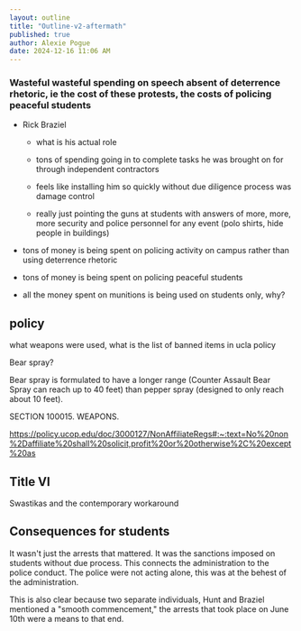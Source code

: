 ```yaml
---
layout: outline
title: "Outline-v2-aftermath"
published: true
author: Alexie Pogue
date: 2024-12-16 11:06 AM
---
```



### Wasteful wasteful spending on speech absent of deterrence rhetoric, ie the cost of these protests, the costs of policing peaceful students 

- Rick Braziel 

	- what is his actual role

	- tons of spending going in to complete tasks he was brought on for through independent contractors 

	- feels like installing him so quickly without due diligence process was damage control 

	- really just pointing the guns at students with answers of more, more, more security and police personnel for any event (polo shirts, hide people in buildings)

- tons of money is being spent on policing activity on campus rather than using deterrence rhetoric

- tons of money is being spent on policing peaceful students

- all the money spent on munitions is being used on students only, why? 



## policy

what weapons were used, what is the list of banned items in ucla policy

Bear spray?

Bear spray is formulated to have a longer range (Counter Assault Bear Spray can reach up to 40 feet) than pepper spray (designed to only reach about 10 feet). 

SECTION 100015. WEAPONS. 

https://policy.ucop.edu/doc/3000127/NonAffiliateRegs#:~:text=No%20non%2Daffiliate%20shall%20solicit,profit%20or%20otherwise%2C%20except%20as



## Title VI

Swastikas and the contemporary workaround 



## Consequences for students

It wasn't just the arrests that mattered. It was the sanctions imposed on students without due process. This connects the administration to the police conduct. The police were not acting alone, this was at the behest of the administration. 

This is also clear because two separate individuals, Hunt and Braziel mentioned a "smooth commencement," the arrests that took place on June 10th were a means to that end. 
